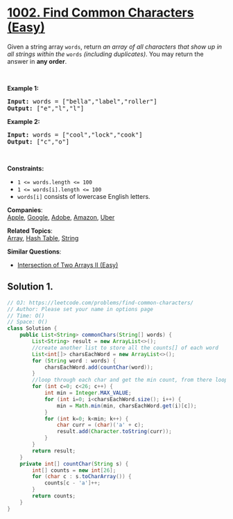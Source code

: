 # [1002. Find Common Characters (Easy)](https://leetcode.com/problems/find-common-characters/)

<p>Given a string array <code>words</code>, return <em>an array of all characters that show up in all strings within the </em><code>words</code><em> (including duplicates)</em>. You may return the answer in <strong>any order</strong>.</p>

<p>&nbsp;</p>
<p><strong>Example 1:</strong></p>
<pre><strong>Input:</strong> words = ["bella","label","roller"]
<strong>Output:</strong> ["e","l","l"]
</pre><p><strong>Example 2:</strong></p>
<pre><strong>Input:</strong> words = ["cool","lock","cook"]
<strong>Output:</strong> ["c","o"]
</pre>
<p>&nbsp;</p>
<p><strong>Constraints:</strong></p>

<ul>
	<li><code>1 &lt;= words.length &lt;= 100</code></li>
	<li><code>1 &lt;= words[i].length &lt;= 100</code></li>
	<li><code>words[i]</code> consists of lowercase English letters.</li>
</ul>

**Companies**:  
[Apple](https://leetcode.com/company/apple), [Google](https://leetcode.com/company/google), [Adobe](https://leetcode.com/company/adobe), [Amazon](https://leetcode.com/company/amazon), [Uber](https://leetcode.com/company/uber)

**Related Topics**:  
[Array](https://leetcode.com/tag/array/), [Hash Table](https://leetcode.com/tag/hash-table/), [String](https://leetcode.com/tag/string/)

**Similar Questions**:

- [Intersection of Two Arrays II (Easy)](https://leetcode.com/problems/intersection-of-two-arrays-ii/)

## Solution 1.

```java
// OJ: https://leetcode.com/problems/find-common-characters/
// Author: Please set your name in options page
// Time: O()
// Space: O()
class Solution {
    public List<String> commonChars(String[] words) {
        List<String> result = new ArrayList<>();
        //create another list to store all the counts[] of each word
        List<int[]> charsEachWord = new ArrayList<>();
        for (String word : words) {
            charsEachWord.add(countChar(word));
        }
        //loop through each char and get the min count, from there loop 0->min and add to result
        for (int c=0; c<26; c++) {
            int min = Integer.MAX_VALUE;
            for (int i=0; i<charsEachWord.size(); i++) {
                min = Math.min(min, charsEachWord.get(i)[c]);
            }
            for (int k=0; k<min; k++) {
                char curr = (char)('a' + c);
                result.add(Character.toString(curr));
            }
        }
        return result;
    }
    private int[] countChar(String s) {
        int[] counts = new int[26];
        for (char c : s.toCharArray()) {
            counts[c - 'a']++;
        }
        return counts;
    }
}

```
